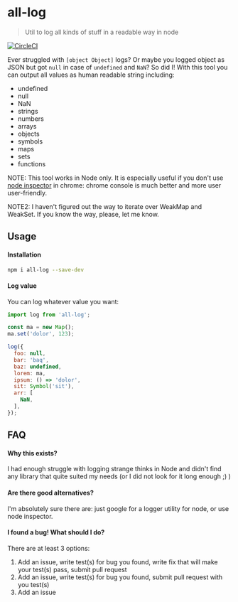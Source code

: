 # all-log
> Util to log all kinds of stuff in a readable way in node

[![CircleCI](https://circleci.com/gh/Lukasz-pluszczewski/all-log.svg?style=svg)](https://circleci.com/gh/Lukasz-pluszczewski/all-log)

Ever struggled with `[object Object]` logs? Or maybe you logged object as JSON but got `null` in case of `undefined` and `NaN`? So did I! With this tool you can output all values as human readable string including:
- undefined
- null
- NaN
- strings
- numbers
- arrays
- objects
- symbols
- maps
- sets
- functions

NOTE: This tool works in Node only. It is especially useful if you don't use [node inspector](https://nodejs.org/en/docs/inspector/) in chrome: chrome console is much better and more user user-friendly.

NOTE2: I haven't figured out the way to iterate over WeakMap and WeakSet. If you know the way, please, let me know.

## Usage

#### Installation
```bash
npm i all-log --save-dev
```

#### Log value
You can log whatever value you want:
```javascript
import log from 'all-log';

const ma = new Map();
ma.set('dolor', 123);

log({
  foo: null,
  bar: 'baq',
  baz: undefined,
  lorem: ma,
  ipsum: () => 'dolor',
  sit: Symbol('sit'),
  arr: [
    NaN,
  ],
});
```

## FAQ
#### Why this exists?
I had enough struggle with logging strange thinks in Node and didn't find any library that quite suited my needs (or I did not look for it long enough ;) )

#### Are there good alternatives?
I'm absolutely sure there are: just google for a logger utility for node, or use node inspector.

#### I found a bug! What should I do?
There are at least 3 options:
1. Add an issue, write test(s) for bug you found, write fix that will make your test(s) pass, submit pull request
2. Add an issue, write test(s) for bug you found, submit pull request with you test(s)
3. Add an issue
